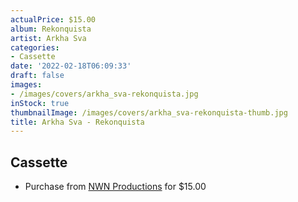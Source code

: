 ```yaml
---
actualPrice: $15.00
album: Rekonquista
artist: Arkha Sva
categories:
- Cassette
date: '2022-02-18T06:09:33'
draft: false
images:
- /images/covers/arkha_sva-rekonquista.jpg
inStock: true
thumbnailImage: /images/covers/arkha_sva-rekonquista-thumb.jpg
title: Arkha Sva - Rekonquista
---
```


## Cassette
* Purchase from [NWN Productions](http://shop.nwnprod.com/index.php?route=product/product&path=73&product_id=20959&sort=pd.name&order=ASC) for $15.00
